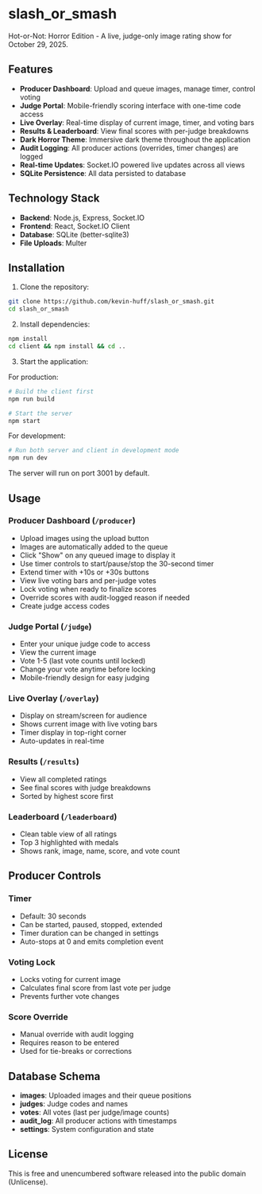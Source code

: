 # slash_or_smash

Hot-or-Not: Horror Edition - A live, judge-only image rating show for October 29, 2025.

## Features

- **Producer Dashboard**: Upload and queue images, manage timer, control voting
- **Judge Portal**: Mobile-friendly scoring interface with one-time code access
- **Live Overlay**: Real-time display of current image, timer, and voting bars
- **Results & Leaderboard**: View final scores with per-judge breakdowns
- **Dark Horror Theme**: Immersive dark theme throughout the application
- **Audit Logging**: All producer actions (overrides, timer changes) are logged
- **Real-time Updates**: Socket.IO powered live updates across all views
- **SQLite Persistence**: All data persisted to database

## Technology Stack

- **Backend**: Node.js, Express, Socket.IO
- **Frontend**: React, Socket.IO Client
- **Database**: SQLite (better-sqlite3)
- **File Uploads**: Multer

## Installation

1. Clone the repository:
```bash
git clone https://github.com/kevin-huff/slash_or_smash.git
cd slash_or_smash
```

2. Install dependencies:
```bash
npm install
cd client && npm install && cd ..
```

3. Start the application:

For production:
```bash
# Build the client first
npm run build

# Start the server
npm start
```

For development:
```bash
# Run both server and client in development mode
npm run dev
```

The server will run on port 3001 by default.

## Usage

### Producer Dashboard (`/producer`)
- Upload images using the upload button
- Images are automatically added to the queue
- Click "Show" on any queued image to display it
- Use timer controls to start/pause/stop the 30-second timer
- Extend timer with +10s or +30s buttons
- View live voting bars and per-judge votes
- Lock voting when ready to finalize scores
- Override scores with audit-logged reason if needed
- Create judge access codes

### Judge Portal (`/judge`)
- Enter your unique judge code to access
- View the current image
- Vote 1-5 (last vote counts until locked)
- Change your vote anytime before locking
- Mobile-friendly design for easy judging

### Live Overlay (`/overlay`)
- Display on stream/screen for audience
- Shows current image with live voting bars
- Timer display in top-right corner
- Auto-updates in real-time

### Results (`/results`)
- View all completed ratings
- See final scores with judge breakdowns
- Sorted by highest score first

### Leaderboard (`/leaderboard`)
- Clean table view of all ratings
- Top 3 highlighted with medals
- Shows rank, image, name, score, and vote count

## Producer Controls

### Timer
- Default: 30 seconds
- Can be started, paused, stopped, extended
- Timer duration can be changed in settings
- Auto-stops at 0 and emits completion event

### Voting Lock
- Locks voting for current image
- Calculates final score from last vote per judge
- Prevents further vote changes

### Score Override
- Manual override with audit logging
- Requires reason to be entered
- Used for tie-breaks or corrections

## Database Schema

- **images**: Uploaded images and their queue positions
- **judges**: Judge codes and names
- **votes**: All votes (last per judge/image counts)
- **audit_log**: All producer actions with timestamps
- **settings**: System configuration and state

## License

This is free and unencumbered software released into the public domain (Unlicense).
